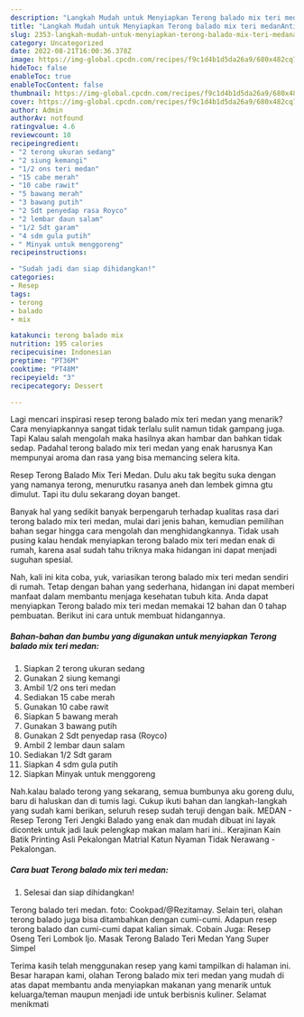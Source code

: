 ```yaml
---
description: "Langkah Mudah untuk Menyiapkan Terong balado mix teri medanAnti Ribet"
title: "Langkah Mudah untuk Menyiapkan Terong balado mix teri medanAnti Ribet"
slug: 2353-langkah-mudah-untuk-menyiapkan-terong-balado-mix-teri-medananti-ribet
category: Uncategorized
date: 2022-08-21T16:00:36.378Z
image: https://img-global.cpcdn.com/recipes/f9c1d4b1d5da26a9/680x482cq70/terong-balado-mix-teri-medan-foto-resep-utama.jpg
hideToc: false
enableToc: true
enableTocContent: false
thumbnail: https://img-global.cpcdn.com/recipes/f9c1d4b1d5da26a9/680x482cq70/terong-balado-mix-teri-medan-foto-resep-utama.jpg
cover: https://img-global.cpcdn.com/recipes/f9c1d4b1d5da26a9/680x482cq70/terong-balado-mix-teri-medan-foto-resep-utama.jpg
author: Admin
authorAv: notfound
ratingvalue: 4.6
reviewcount: 10
recipeingredient:
- "2 terong ukuran sedang"
- "2 siung kemangi"
- "1/2 ons teri medan"
- "15 cabe merah"
- "10 cabe rawit"
- "5 bawang merah"
- "3 bawang putih"
- "2 Sdt penyedap rasa Royco"
- "2 lembar daun salam"
- "1/2 Sdt garam"
- "4 sdm gula putih"
- " Minyak untuk menggoreng"
recipeinstructions:

- "Sudah jadi dan siap dihidangkan!"
categories:
- Resep
tags:
- terong
- balado
- mix

katakunci: terong balado mix 
nutrition: 195 calories
recipecuisine: Indonesian
preptime: "PT36M"
cooktime: "PT48M"
recipeyield: "3"
recipecategory: Dessert

---
```



Lagi mencari inspirasi resep terong balado mix teri medan yang menarik? Cara menyiapkannya sangat tidak terlalu sulit namun tidak gampang juga. Tapi Kalau salah mengolah maka hasilnya akan hambar dan bahkan tidak sedap. Padahal terong balado mix teri medan yang enak harusnya Kan mempunyai aroma dan rasa yang bisa memancing selera kita.


Resep Terong Balado Mix Teri Medan. Dulu aku tak begitu suka dengan yang namanya terong, menurutku rasanya aneh dan lembek gimna gtu dimulut. Tapi itu dulu sekarang doyan banget.

Banyak hal yang sedikit banyak berpengaruh terhadap kualitas rasa dari terong balado mix teri medan, mulai dari jenis bahan, kemudian pemilihan bahan segar hingga cara mengolah dan menghidangkannya. Tidak usah pusing kalau hendak menyiapkan terong balado mix teri medan enak di rumah, karena asal sudah tahu triknya maka hidangan ini dapat menjadi suguhan spesial.


Nah, kali ini kita coba, yuk, variasikan terong balado mix teri medan sendiri di rumah. Tetap dengan bahan yang sederhana, hidangan ini dapat memberi manfaat dalam membantu menjaga kesehatan tubuh kita. Anda dapat menyiapkan Terong balado mix teri medan memakai 12 bahan dan 0 tahap pembuatan. Berikut ini cara untuk membuat hidangannya.

<!--inarticleads1-->

##### Bahan-bahan dan bumbu yang digunakan untuk menyiapkan Terong balado mix teri medan:

1. Siapkan 2 terong ukuran sedang
1. Gunakan 2 siung kemangi
1. Ambil 1/2 ons teri medan
1. Sediakan 15 cabe merah
1. Gunakan 10 cabe rawit
1. Siapkan 5 bawang merah
1. Gunakan 3 bawang putih
1. Gunakan 2 Sdt penyedap rasa (Royco)
1. Ambil 2 lembar daun salam
1. Sediakan 1/2 Sdt garam
1. Siapkan 4 sdm gula putih
1. Siapkan  Minyak untuk menggoreng


Nah.kalau balado terong yang sekarang, semua bumbunya aku goreng dulu, baru di haluskan dan di tumis lagi. Cukup ikuti bahan dan langkah-langkah yang sudah kami berikan, seluruh resep sudah teruji dengan baik. MEDAN - Resep Terong Teri Jengki Balado yang enak dan mudah dibuat ini layak dicontek untuk jadi lauk pelengkap makan malam hari ini.. Kerajinan Kain Batik Printing Asli Pekalongan Matrial Katun Nyaman Tidak Nerawang - Pekalongan. 

<!--inarticleads2-->

##### Cara buat Terong balado mix teri medan:


1. Selesai dan siap dihidangkan!

Terong balado teri medan. foto: Cookpad/@Rezitamay. Selain teri, olahan terong balado juga bisa ditambahkan dengan cumi-cumi. Adapun resep terong balado dan cumi-cumi dapat kalian simak. Cobain Juga: Resep Oseng Teri Lombok Ijo. Masak Terong Balado Teri Medan Yang Super Simpel 

Terima kasih telah menggunakan resep yang kami tampilkan di halaman ini. Besar harapan kami, olahan Terong balado mix teri medan yang mudah di atas dapat membantu anda menyiapkan makanan yang menarik untuk keluarga/teman maupun menjadi ide untuk berbisnis kuliner. Selamat menikmati
